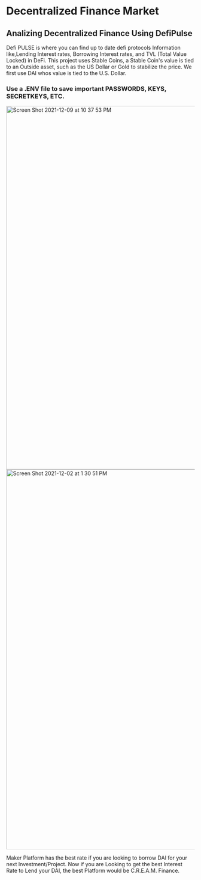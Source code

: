 # Decentralized Finance Market

## Analizing Decentralized Finance Using DefiPulse

Defi PULSE is where you can find up to date defi protocols Information like,Lending Interest rates, Borrowing Interest rates, and TVL (Total Value Locked) in DeFi.
This project uses Stable Coins, a Stable Coin's value is tied to an Outside asset, such as the US Dollar or Gold to stabilize the price. We first use DAI whos value is tied to the U.S. Dollar.

### Use a .ENV file to save important PASSWORDS, KEYS, SECRETKEYS, ETC.

<img width="968" alt="Screen Shot 2021-12-09 at 10 37 53 PM" src="https://user-images.githubusercontent.com/81205562/145529122-087f91b1-84d8-4e4b-ac84-289fda12c05a.png">

<img width="1012" alt="Screen Shot 2021-12-02 at 1 30 51 PM" src="https://user-images.githubusercontent.com/81205562/144506296-24f8f28c-a622-490c-b182-8eda3fa800e7.png">

Maker Platform has the best rate if you are looking to borrow DAI for your next Investment/Project.
Now if you are Looking to get the best Interest Rate to Lend your DAI, the best Platform would be C.R.E.A.M. Finance.
